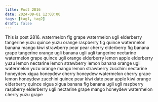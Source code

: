 ```yaml
---
title: Post 2816
date: 2024-09-01 12:00:00
tags: [tag1, tag2]
draft: false
---
```

This is post 2816.
watermelon
fig
grape
watermelon
ugli
elderberry
tangerine
yuzu
quince
yuzu
orange
raspberry
fig
quince
watermelon
banana
mango
kiwi
strawberry
pear
pear
cherry
elderberry
fig
banana
grape
tangerine
orange
ugli
banana
ugli
ugli
tangerine
nectarine
watermelon
grape
quince
ugli
orange
elderberry
lemon
apple
elderberry
yuzu
lemon
nectarine
lemon
strawberry
lemon
banana
orange
ugli
watermelon
yuzu
orange
mango
lemon
strawberry
zucchini
nectarine
honeydew
xigua
honeydew
cherry
honeydew
watermelon
cherry
grape
lemon
honeydew
zucchini
quince
pear
kiwi
date
pear
apple
kiwi
orange
elderberry
quince
xigua
xigua
banana
fig
banana
ugli
ugli
raspberry
raspberry
elderberry
ugli
nectarine
grape
mango
honeydew
watermelon
cherry
yuzu
grape
